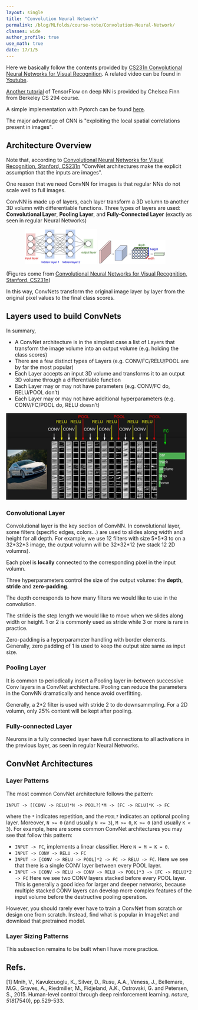 ```yaml
---
layout: single
title: "Convolution Neural Network"
permalink: /blog/MLfolds/course-note/Convolution-Neural-Network/
classes: wide
author_profile: true
use_math: true
date: 17/1/5
---
```


Here we basically follow the contents provided by [CS231n Convolutional Neural Networks for Visual Recognition](http://cs231n.github.io/). A related video can be found in [Youtube](https://www.youtube.com/watch?v=u6aEYuemt0M).

[Another tutorial](http://rll.berkeley.edu/deeprlcoursesp17/docs/tfsection.pdf) of TensorFlow on deep NN is provided by Chelsea Finn from Berkeley CS 294 course.

A simple implementation with Pytorch can be found [here](https://github.com/dymodi/pytorch_basics/blob/main/tutorial_cnn.py).

The major advantage of CNN is "exploiting the local spatial correlations present in images".

## Architecture Overview

Note that, according to [Convolutional Neural Networks for Visual Recognition, Stanford, CS231n](http://cs231n.github.io/convolutional-networks/) "ConvNet architectures make the explicit assumption that the inputs are images".

One reason that we need ConvNN for images is that regular NNs do not scale well to full images.

ConvNN is made up of layers, each layer transform a 3D volumn to another 3D volumn with differentiable functions. Three types of layers are used: **Convolutional Layer**, **Pooling Layer**, and **Fully-Connected Layer** (exactly as seen in regular Neural Networks)

<figure class="half" style="margin-left: 10%; margin-right: 10%; " >
    <img 
       src="/Blog/MLfolds/deep-learning/figures/neural_net2.png"
       alt="neural_net2" 
       class="align-center"
       style="width: 14em" > 
    <img 
       src="/Blog/MLfolds/deep-learning/figures/cnn.png"
       alt="cnn"
       class="align-center"
       style="width: 13em" >
</figure>

(Figures come from [Convolutional Neural Networks for Visual Recognition, Stanford, CS231n](http://cs231n.github.io/convolutional-networks/))

In this way, ConvNets transform the original image layer by layer from the original pixel values to the final class scores.


## Layers used to build ConvNets

In summary, 

- A ConvNet architecture is in the simplest case a list of Layers that transform the image volume into an output volume (e.g. holding the class scores)
- There are a few distinct types of Layers (e.g. CONV/FC/RELU/POOL are by far the most popular)
- Each Layer accepts an input 3D volume and transforms it to an output 3D volume through a differentiable function
- Each Layer may or may not have parameters (e.g. CONV/FC do, RELU/POOL don’t)
- Each Layer may or may not have additional hyperparameters (e.g. CONV/FC/POOL do, RELU doesn’t)

<p>
	<img src="/Blog/MLfolds/deep-learning/figures/convnet.jpeg"
       alt="single-link-better" 
       style="width: 35em;" 
       class="align-center">
</p>

### Convolutional Layer

Convolutional layer is the key section of ConvNN. In convolutional layer, some filters (specific edges, colors...) are used to slides along width and height for all depth. For example, we use 12 filters with size 5\*5\*3 to on a 32\*32\*3 image, the output volumn will be 32\*32\*12 (we stack 12 2D volumns).  

Each pixel is **locally** connected to the corresponding pixel in the input volumn.

Three hyperparameters control the size of the output volume: the **depth**, **stride** and **zero-padding**.

The depth corresponds to how many filters we would like to use in the convolution.

The stride is the step length we would like to move when we slides along width or height. 1 or 2 is commonly used as stride while 3 or more is rare in practice.

Zero-padding is a hyperparameter handling with border elements. Generally, zero padding of 1 is used to keep the output size same as input size.

### Pooling Layer
It is common to periodically insert a Pooling layer in-between successive Conv layers in a ConvNet architecture. Pooling can reduce the parameters in the ConvNN dramatically and hence avoid overfitting.

Generally, a 2\*2 filter is used with stride 2 to do downsammpling. For a 2D volumn, only 25% content will be kept after pooling.

### Fully-connected Layer
Neurons in a fully connected layer have full connections to all activations in the previous layer, as seen in regular Neural Networks. 

## ConvNet Architectures

### Layer Patterns

The most common ConvNet architecture follows the pattern:

```
INPUT -> [[CONV -> RELU]*N -> POOL?]*M -> [FC -> RELU]*K -> FC
```

where the `*` indicates repetition, and the `POOL?` indicates an optional pooling layer. Moreover, `N >= 0` (and usually `N <= 3`), `M >= 0`, `K >= 0` (and usually `K < 3`). For example, here are some common ConvNet architectures you may see that follow this pattern:

- `INPUT -> FC`, implements a linear classifier. Here `N = M = K = 0`.
- `INPUT -> CONV -> RELU -> FC`
- `INPUT -> [CONV -> RELU -> POOL]*2 -> FC -> RELU -> FC`. Here we see that there is a single CONV layer between every POOL layer.
- `INPUT -> [CONV -> RELU -> CONV -> RELU -> POOL]*3 -> [FC -> RELU]*2 -> FC` Here we see two CONV layers stacked before every POOL layer. This is generally a good idea for larger and deeper networks, because multiple stacked CONV layers can develop more complex features of the input volume before the destructive pooling operation.

However, you should rarely ever have to train a ConvNet from scratch or design one from scratch. Instead, find what is popular in ImageNet and download that pretrained model.

### Layer Sizing Patterns

This subsection remains to be built when I have more practice.


## Refs.

[1] Mnih, V., Kavukcuoglu, K., Silver, D., Rusu, A.A., Veness, J., Bellemare, M.G., Graves, A., Riedmiller, M., Fidjeland, A.K., Ostrovski, G. and Petersen, S., 2015. Human-level control through deep reinforcement learning. *nature*, *518*(7540), pp.529-533.